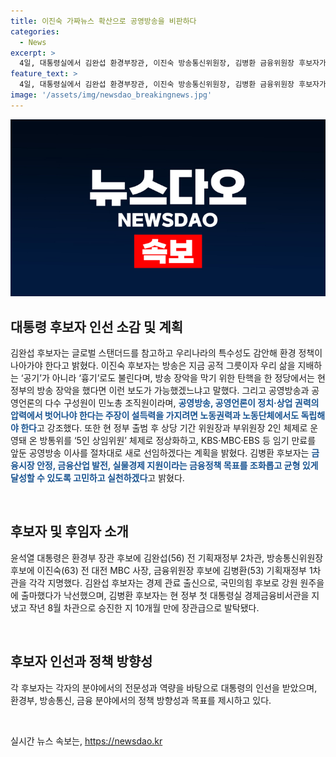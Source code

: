 ```yaml
---
title: 이진숙 가짜뉴스 확산으로 공영방송을 비판하다
categories:
  - News
excerpt: >
  4일, 대통령실에서 김완섭 환경부장관, 이진숙 방송통신위원장, 김병환 금융위원장 후보자가 인사브리핑에서 소감을 밝혔다. 윤석열 대통령은 총선 후 첫 장관급 교체 인사로 김완섭, 이진숙, 김병환을 후보자로 지명하였다. 후보자들은 국회 인사청문회 후 임명될 예정이며, 이진숙 후보자는 방송의 공적 가치에 대한 의지를 강조했고, 김완섭 후보자는 환경정책의 중요성을 강조했다. 김병환 후보자는 금융시장 안정과 실물경제 지원을 위해 노력하겠다고 전했다.
feature_text: >
  4일, 대통령실에서 김완섭 환경부장관, 이진숙 방송통신위원장, 김병환 금융위원장 후보자가 인사브리핑에서 소감을 밝혔다. 윤석열 대통령은 총선 후 첫 장관급 교체 인사로 김완섭, 이진숙, 김병환을 후보자로 지명하였다. 후보자들은 국회 인사청문회 후 임명될 예정이며, 이진숙 후보자는 방송의 공적 가치에 대한 의지를 강조했고, 김완섭 후보자는 환경정책의 중요성을 강조했다. 김병환 후보자는 금융시장 안정과 실물경제 지원을 위해 노력하겠다고 전했다.
image: '/assets/img/newsdao_breakingnews.jpg'
---
```


<p><img src="/assets/img/newsdao_breakingnews.jpg" alt="firstkoreanews 속보" /></p>

<h2 data-ke-size="size26">대통령 후보자 인선 소감 및 계획</h2>

<p>김완섭 후보자는 글로벌 스탠더드를 참고하고 우리나라의 특수성도 감안해 환경 정책이 나아가야 한다고 밝혔다. 이진숙 후보자는 방송은 지금 공적 그릇이자 우리 삶을 지배하는 ‘공기’가 아니라 ‘흉기’로도 불린다며, 방송 장악을 막기 위한 탄핵을 한 정당에서는 현 정부의 방송 장악을 했다면 이런 보도가 가능했겠느냐고 말했다. 그리고 공영방송과 공영언론의 다수 구성원이 민노총 조직원이라며, <b><span style="color: #1a5490;">공영방송, 공영언론이 정치·상업 권력의 압력에서 벗어나야 한다는 주장이 설득력을 가지려면 노동권력과 노동단체에서도 독립해야 한다</span></b>고 강조했다. 또한 현 정부 출범 후 상당 기간 위원장과 부위원장 2인 체제로 운영돼 온 방통위를 ‘5인 상임위원’ 체제로 정상화하고, KBS·MBC·EBS 등 임기 만료를 앞둔 공영방송 이사를 절차대로 새로 선임하겠다는 계획을 밝혔다. 김병환 후보자는 <b><span style="color: #1a5490;">금융시장 안정, 금융산업 발전, 실물경제 지원이라는 금융정책 목표를 조화롭고 균형 있게 달성할 수 있도록 고민하고 실천하겠다</span></b>고 밝혔다.</p>

<p data-ke-size="size16">&nbsp;</p>

<h2 data-ke-size="size26">후보자 및 후임자 소개</h2>

<p>윤석열 대통령은 환경부 장관 후보에 김완섭(56) 전 기획재정부 2차관, 방송통신위원장 후보에 이진숙(63) 전 대전 MBC 사장, 금융위원장 후보에 김병환(53) 기획재정부 1차관을 각각 지명했다. 김완섭 후보자는 경제 관료 출신으로, 국민의힘 후보로 강원 원주을에 출마했다가 낙선했으며, 김병환 후보자는 현 정부 첫 대통령실 경제금융비서관을 지냈고 작년 8월 차관으로 승진한 지 10개월 만에 장관급으로 발탁됐다.</p>

<p data-ke-size="size16">&nbsp;</p>

<h2 data-ke-size="size26">후보자 인선과 정책 방향성</h2>

<p>각 후보자는 각자의 분야에서의 전문성과 역량을 바탕으로 대통령의 인선을 받았으며, 환경부, 방송통신, 금융 분야에서의 정책 방향성과 목표를 제시하고 있다.</p>

<p data-ke-size="size16">&nbsp;</p>
실시간 뉴스 속보는, <a href="https://newsdao.kr" rel="dofollow">https://newsdao.kr</a>


